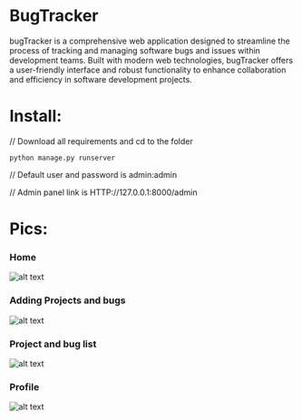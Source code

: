 # BugTracker
bugTracker is a comprehensive web application designed to streamline the process of tracking and managing software bugs and issues within development teams. Built with modern web technologies, bugTracker offers a user-friendly interface and robust functionality to enhance collaboration and efficiency in software development projects.

# Install:

// Download all requirements and cd to the folder

```python manage.py runserver```

// Default user and password is admin:admin 

// Admin panel link is HTTP://127.0.0.1:8000/admin

# Pics:

### Home

![alt text](https://github.com/sudo-subho/bug-tracker/blob/main/screenshorts/Screenshot%202024-06-13%20111620.png)

### Adding Projects and bugs

![alt text](https://github.com/sudo-subho/bug-tracker/blob/main/screenshorts/Screenshot%202024-06-13%20111640.png)

### Project and bug list

![alt text](https://github.com/sudo-subho/bug-tracker/blob/main/screenshorts/Screenshot%202024-06-13%20111655.png)

### Profile 

![alt text](https://github.com/sudo-subho/bug-tracker/blob/main/screenshorts/Screenshot%202024-06-13%20111746.png)
